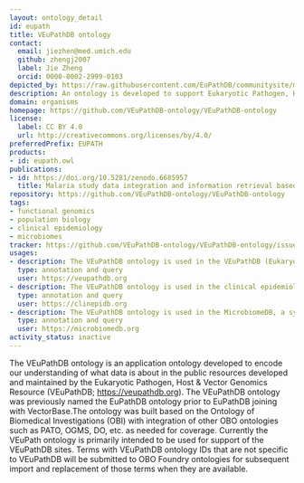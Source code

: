 ```yaml
---
layout: ontology_detail
id: eupath
title: VEuPathDB ontology
contact:
  email: jiezhen@med.umich.edu
  github: zhengj2007
  label: Jie Zheng
  orcid: 0000-0002-2999-0103
depicted_by: https://raw.githubusercontent.com/EuPathDB/communitysite/master/assets/images/VEuPathDB-logo-s.png
description: An ontology is developed to support Eukaryotic Pathogen, Host & Vector Genomics Resource (VEuPathDB; https://veupathdb.org).
domain: organisms
homepage: https://github.com/VEuPathDB-ontology/VEuPathDB-ontology
license:
  label: CC BY 4.0
  url: http://creativecommons.org/licenses/by/4.0/
preferredPrefix: EUPATH
products:
- id: eupath.owl
publications:
- id: https://doi.org/10.5281/zenodo.6685957
  title: Malaria study data integration and information retrieval based on OBO Foundry ontologies.
repository: https://github.com/VEuPathDB-ontology/VEuPathDB-ontology
tags:
- functional genomics
- population biology
- clinical epidemiology
- microbiomes
tracker: https://github.com/VEuPathDB-ontology/VEuPathDB-ontology/issues
usages:
- description: The VEuPathDB ontology is used in the VEuPathDB (Eukaryotic Pathogen, Vector & Host Informatics Resources) covers both functional genomics and population biology.
  type: annotation and query
  user: https://veupathdb.org
- description: The VEuPathDB ontology is used in the clinical epidemiology resources.
  type: annotation and query
  user: https://clinepidb.org
- description: The VEuPathDB ontology is used in the MicrobiomeDB, a systems biology platform for integrating, mining and analyzing microbiome experiments.
  type: annotation and query
  user: https://microbiomedb.org
activity_status: inactive
---
```


The VEuPathDB ontology is an application ontology developed to encode our understanding of what data is about in the public resources developed and maintained by the Eukaryotic Pathogen, Host & Vector Genomics Resource (VEuPathDB; https://veupathdb.org). The VEuPathDB ontology was previously named the EuPathDB ontology prior to EuPathDB joining with VectorBase.The ontology was built based on the Ontology of Biomedical Investigations (OBI) with integration of other OBO ontologies such as PATO, OGMS, DO, etc. as needed for coverage. Currently the VEuPath ontology is primarily intended to be used for support of the VEuPathDB sites. Terms with VEuPathDB ontology IDs that are not specific to VEuPathDB will be submitted to OBO Foundry ontologies for subsequent import and replacement of those terms when they are available.
